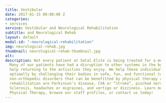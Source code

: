 ```yaml
---
title: Vestibular
date: 2017-01-15 00:00:00 Z
categories:
- services
service: Vestibular and Neurological Rehabilitation
subtitle: and Neurological Rehab
layout: default
modal-id: "-neurological-rehabilitation"
img: neurological-rehab.jpg
thumbnail: neurological-rehab-thumbnail.jpg
alt: 
description: Not every patient at SoCal Elite is being treated for a musculoskeletal disorder.
  Many of our patients have had a disruption to other systems in the body and need
  help returning to the activities they enjoy. We help these individuals function
  optimally by challenging their bodies in safe, fun, and functional tasks. Some common
  non-orthopedic disorders that can be benefitted by physical therapy and neurological
  rehabilitation are Parkinson’s disease, CVA or “stroke”, pinched nerves, Multiple
  Sclerosis, headaches or migraines, and vertigo or dizziness. Learn more about SoCal Elite
  Physical Therapy, browse our staff profiles, or contact us today!
---
```


